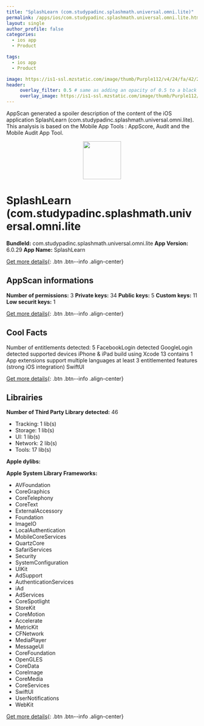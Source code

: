 ```yaml
---
title: "SplashLearn (com.studypadinc.splashmath.universal.omni.lite)"
permalink: /apps/ios/com.studypadinc.splashmath.universal.omni.lite.html
layout: single
author_profile: false
categories: 
  - ios app 
  - Product 

tags: 
  - ios app 
  - Product 

image: https://is1-ssl.mzstatic.com/image/thumb/Purple112/v4/24/fa/42/24fa42fc-8866-6bf7-02d9-9b767f4795c1/AppIconOmni-1x_U007emarketing-0-7-0-85-220.png/512x512bb.jpg
header: 
     overlay_filter: 0.5 # same as adding an opacity of 0.5 to a black background
     overlay_image: https://is1-ssl.mzstatic.com/image/thumb/Purple112/v4/24/fa/42/24fa42fc-8866-6bf7-02d9-9b767f4795c1/AppIconOmni-1x_U007emarketing-0-7-0-85-220.png/512x512bb.jpg
---
```

AppScan generated a spoiler description of the content of the iOS application SplashLearn (com.studypadinc.splashmath.universal.omni.lite). This analysis is based on the Mobile App Tools : AppScore, Audit and the Mobile Audit App Tool.

  
  
<div style="text-align: center;"><img src="https://is1-ssl.mzstatic.com/image/thumb/Purple112/v4/24/fa/42/24fa42fc-8866-6bf7-02d9-9b767f4795c1/AppIconOmni-1x_U007emarketing-0-7-0-85-220.png/512x512bb.jpg" width="100" height="100"></div>  
  
# SplashLearn (com.studypadinc.splashmath.universal.omni.lite

**BundleId:** com.studypadinc.splashmath.universal.omni.lite
**App Version:** 6.0.29
**App Name:** SplashLearn


[Get more details](/pricing.html){: .btn .btn--info .align-center}  
  
## AppScan informations 

**Number of permissions:** 3
**Private keys:** 34
**Public keys:** 5
**Custom keys:** 11
**Low securit keys:** 1
  
[Get more details](/pricing.html){: .btn .btn--info .align-center}

## Cool Facts

Number of entitlements detected: 5
FacebookLogin detected
GoogleLogin detected
supported devices iPhone & iPad
build using Xcode 13
contains 1 App extensions
support multiple languages
at least 3 entitlemented features (strong iOS integration)
SwiftUI
  
[Get more details](/pricing.html){: .btn .btn--info .align-center}

## Librairies 
**Number of Third Party Library detected:** 46
- Tracking: 1 lib(s)
- Storage: 1 lib(s)
- UI: 1 lib(s)
- Network: 2 lib(s)
- Tools: 17 lib(s)

**Apple dylibs:**


**Apple System Library Frameworks:**
- AVFoundation
- CoreGraphics
- CoreTelephony
- CoreText
- ExternalAccessory
- Foundation
- ImageIO
- LocalAuthentication
- MobileCoreServices
- QuartzCore
- SafariServices
- Security
- SystemConfiguration
- UIKit
- AdSupport
- AuthenticationServices
- iAd
- AdServices
- CoreSpotlight
- StoreKit
- CoreMotion
- Accelerate
- MetricKit
- CFNetwork
- MediaPlayer
- MessageUI
- CoreFoundation
- OpenGLES
- CoreData
- CoreImage
- CoreMedia
- CoreServices
- SwiftUI
- UserNotifications
- WebKit


  
[Get more details](/pricing.html){: .btn .btn--info .align-center}

